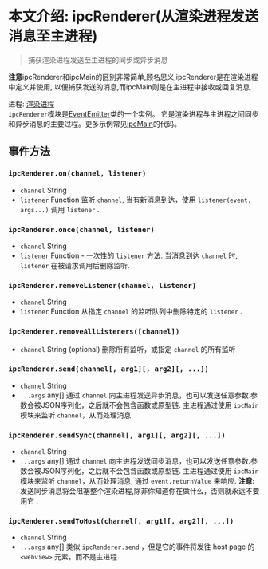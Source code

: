 # 本文介绍: ipcRenderer(从渲染进程发送消息至主进程)
> 捕获渲染进程发送至主进程的同步或异步消息  

 **注意**ipcRenderer和ipcMain的区别非常简单,顾名思义,ipcRenderer是在渲染进程中定义并使用,
 以便捕获发送的消息,而ipcMain则是在主进程中接收或回复消息.

进程: [渲染进程](../glossary.md#renderer-process)     
 `ipcRenderer`模块是[EventEmitter](https://nodejs.org/api/events.html#events_class_eventemitter)类的一个实例。
 它是渲染进程与主进程之间同步和异步消息的主要过程。更多示例常见[ipcMain](ipc-main.md)的代码。

## 事件方法

### `ipcRenderer.on(channel, listener)`
* `channel` String
* `listener` Function
监听 `channel`, 当有新消息到达，使用 `listener(event, args...)` 调用 `listener` .

### `ipcRenderer.once(channel, listener)`
* `channel` String
* `listener` Function - 一次性的 `listener` 方法.
当消息到达 `channel` 时, `listener` 在被请求调用后删除监听.

### `ipcRenderer.removeListener(channel, listener)`
* `channel` String
* `listener` Function
从指定 `channel` 的监听队列中删除特定的 `listener` .

### `ipcRenderer.removeAllListeners([channel])`
* `channel` String (optional)
删除所有监听，或指定 `channel` 的所有监听

### `ipcRenderer.send(channel[, arg1][, arg2][, ...])`
* `channel` String
* `...args` any[]
通过 `channel` 向主进程发送异步消息，也可以发送任意参数.参数会被JSON序列化，之后就不会包含函数或原型链.
主进程通过使用 `ipcMain` 模块来监听 `channel`，从而处理消息.

### `ipcRenderer.sendSync(channel[, arg1][, arg2][, ...])`
* `channel` String
* `...args` any[]
通过 `channel` 向主进程发送同步消息，也可以发送任意参数.参数会被JSON序列化，之后就不会包含函数或原型链.
主进程通过使用 `ipcMain` 模块来监听 `channel`，从而处理消息,
通过 `event.returnValue` 来响应.
__注意:__ 发送同步消息将会阻塞整个渲染进程,除非你知道你在做什么，否则就永远不要用它 .

### `ipcRenderer.sendToHost(channel[, arg1][, arg2][, ...])`
* `channel` String
* `...args` any[]
类似 `ipcRenderer.send` ，但是它的事件将发往 host page 的 `<webview>` 元素，而不是主进程.